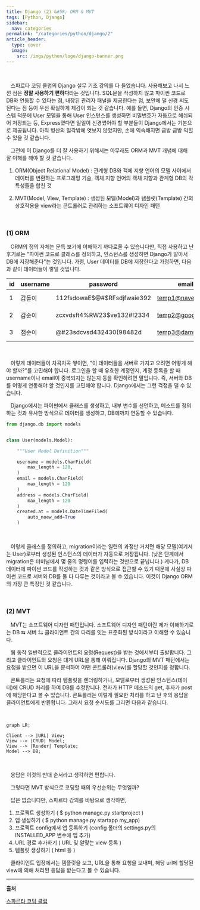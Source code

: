 ```yaml
---
title: Django (2) &#58; ORM & MVT
tags: [Python, Django]
sidebar:
  nav: categories
permalink: "/categories/python/django/2"
article_header:
  type: cover
  image:
    src: /imgs/python/logo/django-banner.png
---
```


<!--more-->

<br/>

&nbsp;&nbsp; 스파르타 코딩 클럽의 Django 실무 기초 강의를 다 들었습니다. 사용해보고 나서 느낀 점은 **정말 사용하기 편하다**라는 것입니다. SQL문을 작성하지 않고 파이썬 코드로 DB와 연동할 수 있다는 점, 내장된 관리자 패널을 제공한다는 점, 보안에 덜 신경 써도 된다는 점 등이 우선 확실하게 체감이 되는 것 같습니다. 예를 들면, Django의 인증 시스템 덕분에 User 모델을 통해 User 인스턴스를 생성하면 비밀번호가 자동으로 해쉬되어 저장되는 등, Express였다면 일일이 신경썼어야 할 부분들이 Django에서는 기본으로 제공됩니다. 아직 빙산의 일각밖에 엿보지 않았지만, 손에 익숙해지면 금방 금방 익힐 수 있을 것 같습니다.

&nbsp;&nbsp; 그전에 이 Django를 더 잘 사용하기 위해서는 아무래도 ORM과 MVT 개념에 대해 잘 이해를 해야 할 것 같습니다.

1. ORM(Object Relational Model) : 관계형 DB와 객체 지향 언어의 모델 사이에서 데이터를 변환하는 프로그래밍 기술, 객체 지향 언어의 객체 지향과 관계형 DB의 각 특성들을 합친 것

2. MVT(Model, View, Template) : 생성된 모델(Model)과 템플릿(Template) 간의 상호작용을 view라는 콘트롤러로 관리하는 소프트웨어 디자인 패턴

<br/>

### (1) ORM

&nbsp;&nbsp; ORM의 정의 자체는 문득 보기에 이해하기 까다로울 수 있습니다만, 직접 사용하고 난 후기로는 "파이썬 코드로 클래스를 정의하고, 인스턴스를 생성하면 Django가 알아서 DB에 저장해준다"는 것입니다. 가령, User 데이터를 DB에 저장한다고 가정하면, 다음과 같이 데이터들이 쌓일 것입니다.

| id  | username | password                    | email            | address              |
| --- | -------- | --------------------------- | ---------------- | -------------------- |
| 1   | 갑돌이   | 112fsdowaE$@#$RFsdjfwaie392 | temp1@naver.com  | somewhere in seoul   |
| 2   | 갑순이   | zcxvdsft4%RW23$ve132#!2334  | temp2@google.com | somewhere in daejeon |
| 3   | 점순이   | @#23sdcvsd$432430(9848%$2d  | temp3@damu.net   | somewhere in busan   |

<br/>

&nbsp;&nbsp; 이렇게 데이터들이 차곡차곡 쌓이면, "이 데이터들을 서버로 가지고 오려면 어떻게 해야 할까?"를 고민해야 합니다. 로그인을 할 때 유효한 계정인지, 계정 등록을 할 때 username이나 email이 중복되지는 않는지 등을 확인하려면 말입니다. 즉, 서버와 DB를 어떻게 연동해야 할 것인지를 고민해야 합니다. Django에서는 그런 걱정을 덜 수 있습니다.

&nbsp;&nbsp; Django에서는 파이썬에서 클래스를 생성하고, 내부 변수를 선언하고, 메소드를 정의하는 것과 유사한 방식으로 데이터를 생성하고, DB에까지 연동할 수 있습니다.

```python
from django.db import models


class User(models.Model):

    """User Model Definition"""

    username = models.CharField(
        max_length = 120,
    )
    email = models.CharField(
        max_length = 120
    )
    address = models.CharField(
        max_length = 120
    )
    created.at = models.DateTimeFiled(
        auto_noew_add=True
    )
```

<br/>

&nbsp;&nbsp; 이렇게 클래스를 정의하고, migration이라는 일련의 과정만 거치면 해당 모델(여기서는 User)로부터 생성된 인스턴스의 데이터가 자동으로 저장됩니다. (낮은 단계에서 migration은 터미널에서 몇 줄의 명령어를 입력하는 것만으로 끝납니다.) 게다가, DB 데이터에 파이썬 코드를 작성하는 것과 같은 방식으로 접근할 수 있기 때문에 사실상 파이썬 코드로 서버와 DB를 둘 다 다루는 것이라고 볼 수 있습니다. 이것이 Django ORM의 가장 큰 특징인 것 같습니다.

<br/>

### (2) MVT

&nbsp;&nbsp; MVT는 소프트웨어 디자인 패턴입니다. 소프트웨어 디자인 패턴이란 제가 이해하기로는 DB ⇆ 서버 ⇆ 클라이언트 간의 다리를 잇는 표준화된 방식이라고 이해할 수 있습니다.

&nbsp;&nbsp; 웹 동작 일반적으로 클라이언트의 요청(Request)을 받는 것에서부터 출발합니다. 그리고 클라이언트의 요청은 대게 URL을 통해 이뤄집니다. Django의 MVT 패턴에서는 요청을 받으면 이 URL을 분석하여 어떤 콘트롤러(view)를 할당할 것인지를 정합니다.

&nbsp;&nbsp; 콘트롤러는 요청에 따라 템플릿을 렌더링하거나, 모델로부터 생성된 인스턴스(데이터)에 CRUD 처리를 하여 DB를 수정합니다. 전자가 HTTP 메소드의 get, 후자가 post에 해당한다고 볼 수 있습니다. 콘트롤러는 이렇게 필요한 처리를 하고 난 후의 응답을 클라이언트에게 반환합니다. 그래서 요청 순서도를 그리면 다음과 같습니다.

<br/>

```mermaid
graph LR;

Client --> |URL| View;
View --> |CRUD| Model;
View --> |Render| Template;
Model --> DB;
```

<br/>

&nbsp;&nbsp; 응답은 이것의 반대 순서라고 생각하면 편합니다.

&nbsp;&nbsp; 그렇다면 MVT 방식으로 코딩할 때의 우선순위는 무엇일까?

&nbsp;&nbsp; 답은 없습니다만, 스파르타 강의를 바탕으로 생각하면,

1. 프로젝트 생성하기 ( $ python manage.py startproject )
2. 앱 생성하기 ( $ python manage.py startapp my_app)
3. 프로젝트 config에서 앱 등록하기 (config 폴더의 settings.py의 INSTALLED_APP 변수에 앱 추가)
4. URL 경로 추가하기 ( URL 및 알맞는 view 등록 )
5. 템플릿 생성하기 ( html 등 )

&nbsp;&nbsp; 클라이언트 입장에서는 템플릿을 보고, URL을 통해 요청을 보내며, 해당 url에 할당된 view에 의해 처리된 응답을 받는다고 볼 수 있습니다.

---

**출처**

[스파르타 코딩 클럽](https://spartacodingclub.kr/)
